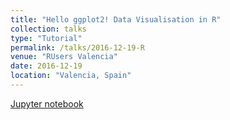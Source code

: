 ```yaml
---
title: "Hello ggplot2! Data Visualisation in R"
collection: talks
type: "Tutorial"
permalink: /talks/2016-12-19-R
venue: "RUsers Valencia"
date: 2016-12-19
location: "Valencia, Spain"
---
```


[Jupyter notebook](https://upvedues-my.sharepoint.com/:u:/g/personal/fermarpl_upv_edu_es/EQqHMwupevFFmMEqd6IAXX4BnW287XWG0LLt49KYuTd3jw?e=ZhhGgA)



